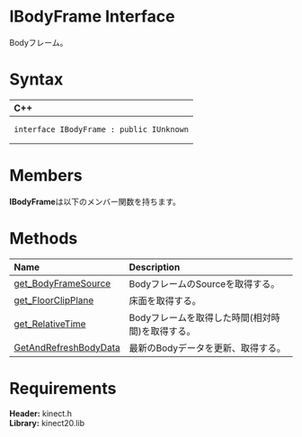 IBodyFrame Interface  
====================  

Bodyフレーム。 <span id="syntaxSection"></span>

Syntax  
======  

<table>
<colgroup>
<col width="100%" />
</colgroup>
<thead>
<tr class="header">
<th align="left">C++</th>
</tr>
</thead>
<tbody>
<tr class="odd">
<td align="left"><pre><code>interface IBodyFrame : public IUnknown</code></pre></td>
</tr>
</tbody>
</table>

<span id="classMembersSection"></span>

Members  
=======  

**IBodyFrame**は以下のメンバー関数を持ちます。  

<span id="publicmethodsSection"></span>

Methods  
=======  

<table>
<colgroup>
<col width="30%" />
<col width="60%" />
</colgroup>
<thead>
<tr class="header">
<th align="left">Name</th>
<th align="left">Description</th>
</tr>
</thead>
<tbody>
<tr class="odd">
<td align="left"><a href="IBodyFrame_Interface/Methods/get_BodyFrameSource_Method.md">get_BodyFrameSource</a></td>
<td align="left">BodyフレームのSourceを取得する。</td>
</tr>
<tr class="even">
<td align="left"><a href="IBodyFrame_Interface/Methods/get_FloorClipPlane_Method.md">get_FloorClipPlane</a></td>
<td align="left">床面を取得する。</td>
</tr>
<tr class="odd">
<td align="left"><a href="IBodyFrame_Interface/Methods/get_RelativeTime_Method.md">get_RelativeTime</a></td>
<td align="left">Bodyフレームを取得した時間(相対時間)を取得する。</td>
</tr>
<tr class="even">
<td align="left"><a href="IBodyFrame_Interface/Methods/GetAndRefreshBodyData_Method.md">GetAndRefreshBodyData</a></td>
<td align="left">最新のBodyデータを更新、取得する。</td>
</tr>
</tbody>
</table>

<span id="requirements"></span>

Requirements  
============  

**Header:** kinect.h  
**Library:** kinect20.lib  



<!--Please do not edit the data in the comment block below.-->
<!--
TOCTitle : IBodyFrame Interface
RLTitle : IBodyFrame Interface
KeywordK : IBodyFrame interface, about
HelpPriority : 2
TopicType : apiref
KeywordF : IBodyFrame
KeywordF : Microsoft.Kinect.kinect.IBodyFrame
KeywordA : T:Microsoft.Kinect.kinect.IBodyFrame
AssetID : T:Microsoft.Kinect.kinect.IBodyFrame
Locale : en-us
CommunityContent : 1
APIType : Managed
APILocation : 
APIName : Microsoft.Kinect.kinect.IBodyFrame
TargetOS : Windows
TopicType : kbSyntax
DevLang : C++
DocSet : K4Wv2
ProjType : K4Wv2Proj
Technology : Kinect for Windows
Product : Kinect for Windows SDK v2
productversion : 20
-->
